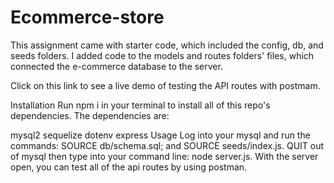 # Ecommerce-store
This assignment came with starter code, which included the config, db, and seeds folders. I added code to the models and routes folders' files, which connected the e-commerce database to the server.

Click on this link to see a live demo of testing the API routes with postmam.

Installation
Run npm i in your terminal to install all of this repo's dependencies. The dependencies are:

mysql2
sequelize
dotenv
express
Usage
Log into your mysql and run the commands: SOURCE db/schema.sql; and SOURCE seeds/index.js.
QUIT out of mysql then type into your command line: node server.js.
With the server open, you can test all of the api routes by using postman.
